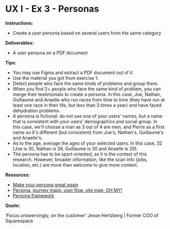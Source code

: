 # UX I - Ex 3 - Personas

**Instructions:** 

- Create a user persona based on several users from the same category

**Deliverables:** 

- A user persona on a PDF document

**Tips:** 

- You may use Figma and extract a PDF document out of it.
- Use the material you got from exercise 1.
- Detect people who face the same kinds of problems and group them. 
- When you find 2+ people who face the same kind of problem, you can merge their testimonials to create a persona. In this case, Joe, Nathan, Guillaume and Anaelle who run races from time to time (they have run at least one race in their life, but less than 3 times a year) and have faced dehydration problems. 
- A persona is fictional: do not use one of your users’ names, but a name that is consistent with your users’ demographics and social group. In this case, we'll choose a man as 3 out of 4 are men, and Pierre as a first name so it's different (but consistent) from Joe's, Nathan's, Guillaume's and Anaelle's.
- As to the age, average the ages of your selected users. In this case, 32 (Joe is 30, Nathan is 39, Guillaume is 30 and Anaelle is 29).
- The persona has to be sport-oriented, as it is the context of this research. However, broader information, like the scan info (jobs, location, etc.) are more than welcome to give more context.

**Resources:** 

- [Make your persona great again](https://uxdesign.cc/personas-e60c1c06ead1)
- [Persona, journey maps, user flow, site map, OH MY!](https://uxdesign.cc/personas-journey-maps-site-maps-and-user-flows-oh-my-e71d044b4bcb)
- [Persona framework](https://miro.medium.com/max/1400/0*RbHfR6BHhhFIENNf)

**Quote:** 

‘Focus unswervingly, on the customer’ Jesse Hertzberg | Former COO of Squarespace